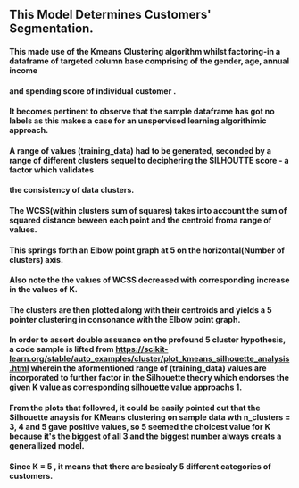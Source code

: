 ## This Model Determines Customers' Segmentation.


#### This made use of the Kmeans Clustering algorithm whilst factoring-in a dataframe of targeted column base comprising of the gender, age, annual income 
#### and spending score of individual customer .


#### It becomes pertinent to observe that the sample dataframe has got no labels as this makes a case for an unspervised learning algorithimic approach.


#### A range of values (training_data) had to be generated, seconded by a range of different clusters sequel to deciphering the SILHOUTTE score - a factor which validates
#### the consistency of data clusters.



#### The WCSS(within clusters sum of squares) takes into account the sum of squared distance beween each point and the centroid froma range of values.
#### This springs forth an Elbow point graph at 5 on the horizontal(Number of clusters) axis.
#### Also note the the values of WCSS decreased with corresponding increase in the values of K.
#### The clusters are then plotted along with their centroids and yields a 5 pointer clustering in consonance with the Elbow point graph.



#### In order to assert  double assuance on the profound 5 cluster hypothesis, a code sample is lifted from https://scikit-learn.org/stable/auto_examples/cluster/plot_kmeans_silhouette_analysis.html wherein the aformentioned range of (training_data) values are incorporated to further factor in the Silhouette theory which endorses the given K value as corresponding silhouette value approachs 1.



#### From the plots that followed, it could be easily pointed out that the Silhouette anaysis for KMeans clustering on sample data wth n_clusters = 3, 4 and 5 gave positive values,  so 5 seemed the choicest value for K because it's the biggest of all 3 and the biggest number always creats a generallized model.



#### Since K = 5 , it means that there are basicaly 5 different categories of customers.
